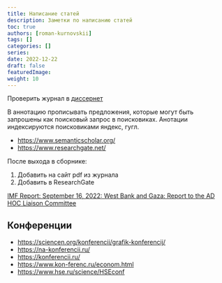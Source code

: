 ```yaml
---
title: Написание статей
description: Заметки по написанию статей
toc: true
authors: [roman-kurnovskii]
tags: []
categories: []
series:
date: 2022-12-22
draft: false
featuredImage:
weight: 10
---
```


Проверить журнал в [диссернет](https://dissernet.org/magazine)

В аннотацию прописывать предложения, которые могут быть запрошены как поисковый запрос в поисковиках. Анотации индексируются поисковиками яндекс, гугл.

- https://www.semanticscholar.org/
- https://www.researchgate.net/


После выхода в сборнике:
1. Добавить на сайт pdf из журнала
2. Добавить в ResearchGate


[IMF Report: September 16, 2022: West Bank and Gaza: Report to the AD HOC Liaison Committee](https://www.imf.org/en/Publications/CR/Issues/2022/09/15/West-Bank-and-Gaza-Report-to-the-AD-HOC-Liaison-Committee-523385)


## Конференции

- https://sciencen.org/konferencii/grafik-konferencij/
- https://na-konferencii.ru/
- https://konferencii.ru/
- https://www.kon-ferenc.ru/econom.html
- https://www.hse.ru/science/HSEconf